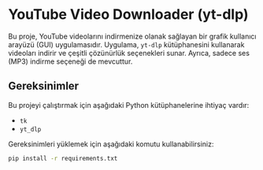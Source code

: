 # YouTube Video Downloader (yt-dlp)

Bu proje, YouTube videolarını indirmenize olanak sağlayan bir grafik kullanıcı arayüzü (GUI) uygulamasıdır. Uygulama, `yt-dlp` kütüphanesini kullanarak videoları indirir ve çeşitli çözünürlük seçenekleri sunar. Ayrıca, sadece ses (MP3) indirme seçeneği de mevcuttur.

## Gereksinimler

Bu projeyi çalıştırmak için aşağıdaki Python kütüphanelerine ihtiyaç vardır:

- `tk`
- `yt_dlp`

Gereksinimleri yüklemek için aşağıdaki komutu kullanabilirsiniz:

```sh
pip install -r requirements.txt
